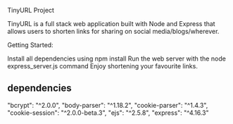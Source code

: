 
TinyURL Project


TinyURL is a full stack web application built with Node and Express that allows users to shorten links for sharing on social media/blogs/wherever. 


Getting Started:

Install all dependencies using npm install
Run the web server with the node express_server.js command
Enjoy shortening your favourite links.


## dependencies

  "bcrypt": "^2.0.0",
  "body-parser": "^1.18.2",
  "cookie-parser": "^1.4.3",
  "cookie-session": "^2.0.0-beta.3",
  "ejs": "^2.5.8",
  "express": "^4.16.3"
